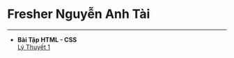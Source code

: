 # Fresher Nguyễn Anh Tài
---
- **Bài Tập HTML - CSS**  
[Lý Thuyết 1](https://anhtairyu.github.io/html-css/lythuyet1/index.html)  
